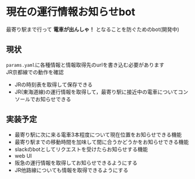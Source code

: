 # 現在の運行情報お知らせbot
最寄り駅まで行って **電車が出んしゃ！** となることを防ぐためのbot(開発中)

## 現状
`params.yaml`に各種情報と情報取得先のurlを書き込む必要があります  
JR京都線での動作を確認
- JRの時刻表を取得して保存できる
- JR(東海道線)の運行情報を取得して，最寄り駅に接近中の電車についてコンソールでお知らせできる

## 実装予定
- 最寄り駅に次に来る電車3本程度について現在位置をお知らせできる機能
- 最寄り駅までの移動時間を加味して間に合うかどうかをお知らせできる機能
- slackのbotとしてリクエストを受けたらお知らせする機能
- web UI
- 阪急の運行情報を取得してお知らせできるようにする
- JR他路線についても情報を取得できるようにする
